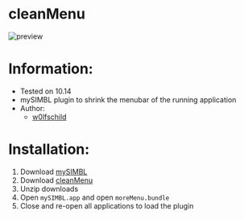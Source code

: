 # cleanMenu

![preview](preview.png)

# Information:

- Tested on 10.14
- mySIMBL plugin to shrink the menubar of the running application
- Author:
    + [w0lfschild](https://github.com/w0lfschild)

# Installation:

1. Download [mySIMBL](https://github.com/w0lfschild/app_updates/raw/master/mySIMBL/mySIMBL_master.zip)
2. Download [cleanMenu](https://github.com/w0lfschild/moreMenu/raw/master/build/moreMenu.bundle.zip)
3. Unzip downloads
4. Open `mySIMBL.app` and open `moreMenu.bundle`
5. Close and re-open all applications to load the plugin
